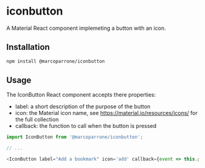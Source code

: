 # iconbutton

 A Material React component implemeting a button with an icon.

## Installation

```sh
npm install @marcoparrone/iconbutton
```

## Usage

The IconButton React component accepts there properties:

 * label: a short description of the purpose of the button
 * icon: the Material icon name, see https://material.io/resources/icons/ for the full collection
 * callback: the function to call when the button is pressed


```js
import IconButton from '@marcoparrone/iconbutton';

// ...

<IconButton label="Add a bookmark" icon='add' callback={event => this.props.addNode(this.props.id)} />

```
